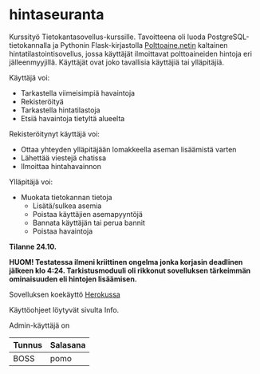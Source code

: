 # hintaseuranta
Kurssityö Tietokantasovellus-kurssille.
Tavoitteena oli luoda PostgreSQL-tietokannalla ja Pythonin Flask-kirjastolla [Polttoaine.netin](https://www.polttoaine.net) kaltainen hintatilastointisovellus, jossa käyttäjät ilmoittavat polttoaineiden hintoja eri jälleenmyyjillä.
Käyttäjät ovat joko tavallisia käyttäjiä tai ylläpitäjiä. 


Käyttäjä voi: 
- Tarkastella viimeisimpiä havaintoja
- Rekisteröityä 
- Tarkastella hintatilastoja
- Etsiä havaintoja tietyltä alueelta

Rekisteröitynyt käyttäjä voi:
- Ottaa yhteyden ylläpitäjään lomakkeella aseman lisäämistä varten
- Lähettää viestejä chatissa
- Ilmoittaa hintahavainnon

Ylläpitäjä voi:
- Muokata tietokannan tietoja
  - Lisätä/sulkea asemia 
  - Poistaa käyttäjien asemapyyntöjä
  - Bannata käyttäjän tai perua bannit
  - Poistaa havaintoja

**Tilanne 24.10.**

**HUOM! Testatessa ilmeni kriittinen ongelma jonka korjasin deadlinen jälkeen klo 4:24. Tarkistusmoduuli oli rikkonut sovelluksen tärkeimmän ominaisuuden eli hintojen lisäämisen.**

Sovelluksen koekäyttö [Herokussa](https://aapohu-hintaseuranta.herokuapp.com/)

Käyttöohjeet löytyvät sivulta Info.

Admin-käyttäjä on 

|Tunnus|Salasana|
| ----------- | ----------- |
| BOSS     | pomo   |
